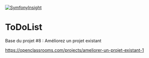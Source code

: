 [![SymfonyInsight](https://insight.symfony.com/projects/17890c2c-074a-4d38-a269-95fc4e22ad0a/mini.svg)](https://insight.symfony.com/projects/17890c2c-074a-4d38-a269-95fc4e22ad0a)

ToDoList
========

Base du projet #8 : Améliorez un projet existant

https://openclassrooms.com/projects/ameliorer-un-projet-existant-1
